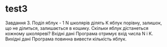 # test3
Завдання 3. Поділ яблук - 1
N школярів ділять K яблук порівну, залишок, що не ділиться, залишається в кошику.
Скільки яблук дістанеться кожному школяреві?
Вхідні дані
Програма отримує вхід числа N і K.
Вихідні дані
Програма повинна вивести кількість яблук.
